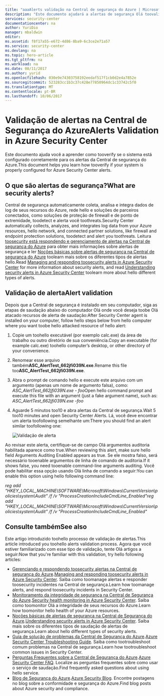 ```yaml
---
title: "aaaAlerts validação na Central de segurança do Azure | Microsoft Docs"
description: "Este documento ajudará a alertas de segurança Olá toovalidate na Central de segurança do Azure."
services: security-center
documentationcenter: na
author: YuriDio
manager: mbaldwin
editor: 
ms.assetid: f8f17a55-e672-4d86-8ba9-6c3ce2e71a57
ms.service: security-center
ms.devlang: na
ms.topic: hero-article
ms.tgt_pltfrm: na
ms.workload: na
ms.date: 08/11/2017
ms.author: yurid
ms.openlocfilehash: 030e9e74303758192eedaf517f1cb0d2e4a7852e
ms.sourcegitcommit: 523283cc1b3c37c428e77850964dc1c33742c5f0
ms.translationtype: MT
ms.contentlocale: pt-BR
ms.lasthandoff: 10/06/2017
---
```

# <a name="alerts-validation-in-azure-security-center"></a><span data-ttu-id="ed5a4-103">Validação de alertas na Central de Segurança do Azure</span><span class="sxs-lookup"><span data-stu-id="ed5a4-103">Alerts Validation in Azure Security Center</span></span>
<span data-ttu-id="ed5a4-104">Este documento ajuda você a aprender como tooverify se o sistema está configurado corretamente para os alertas da Central de segurança do Azure.</span><span class="sxs-lookup"><span data-stu-id="ed5a4-104">This document helps you learn how tooverify if your system is properly configured for Azure Security Center alerts.</span></span>

## <a name="what-are-security-alerts"></a><span data-ttu-id="ed5a4-105">O que são alertas de segurança?</span><span class="sxs-lookup"><span data-stu-id="ed5a4-105">What are security alerts?</span></span>
<span data-ttu-id="ed5a4-106">Central de segurança automaticamente coleta, analisa e integra dados de log de seus recursos do Azure, rede hello e soluções de parceiros conectados, como soluções de proteção de firewall e de ponto de extremidade, toodetect e alerta você toothreats.</span><span class="sxs-lookup"><span data-stu-id="ed5a4-106">Security Center automatically collects, analyzes, and integrates log data from your Azure resources, hello network, and connected partner solutions, like firewall and endpoint protection solutions, toodetect and alert you toothreats.</span></span> <span data-ttu-id="ed5a4-107">Leitura [toosecurity está respondendo e gerenciamento de alertas na Central de segurança do Azure](https://docs.microsoft.com/azure/security-center/security-center-managing-and-responding-alerts) para obter mais informações sobre alertas de segurança e ler [Noções básicas sobre alertas de segurança na Central de segurança do Azure](https://docs.microsoft.com/azure/security-center/security-center-alerts-type) toolearn mais sobre os diferentes tipos de alertas hello.</span><span class="sxs-lookup"><span data-stu-id="ed5a4-107">Read [Managing and responding toosecurity alerts in Azure Security Center](https://docs.microsoft.com/azure/security-center/security-center-managing-and-responding-alerts) for more information about security alerts, and read [Understanding security alerts in Azure Security Center](https://docs.microsoft.com/azure/security-center/security-center-alerts-type) toolearn more about hello different types of alerts.</span></span>

## <a name="alert-validation"></a><span data-ttu-id="ed5a4-108">Validação de alerta</span><span class="sxs-lookup"><span data-stu-id="ed5a4-108">Alert validation</span></span>
<span data-ttu-id="ed5a4-109">Depois que a Central de segurança é instalado em seu computador, siga as etapas de saudação abaixo do computador Olá onde você deseja toobe Olá atacado recursos de alerta de saudação:</span><span class="sxs-lookup"><span data-stu-id="ed5a4-109">After Security Center agent is installed on your computer, follow hello steps below from hello computer where you want toobe hello attacked resource of hello alert:</span></span>

1. <span data-ttu-id="ed5a4-110">Copie um toohello executável (por exemplo calc.exe) da área de trabalho ou outro diretório de sua conveniência.</span><span class="sxs-lookup"><span data-stu-id="ed5a4-110">Copy an executable (for example calc.exe) toohello computer’s desktop, or other directory of your convenience.</span></span>
2. <span data-ttu-id="ed5a4-111">Renomear esse arquivo também**ASC_AlertTest_662jfi039N.exe**.</span><span class="sxs-lookup"><span data-stu-id="ed5a4-111">Rename this file too**ASC_AlertTest_662jfi039N.exe**.</span></span>
3. <span data-ttu-id="ed5a4-112">Abra o prompt de comando hello e execute este arquivo com um argumento (apenas um nome de argumento falsa), como: *ASC_AlertTest_662jfi039N.exe - foo*</span><span class="sxs-lookup"><span data-stu-id="ed5a4-112">Open hello command prompt and execute this file with an argument (just a fake argument name), such as: *ASC_AlertTest_662jfi039N.exe -foo*</span></span>
4. <span data-ttu-id="ed5a4-113">Aguarde 5 minutos too10 e abra alertas da Central de segurança.</span><span class="sxs-lookup"><span data-stu-id="ed5a4-113">Wait 5 too10 minutes and open Security Center Alerts.</span></span> <span data-ttu-id="ed5a4-114">Lá, você deve encontrar um alerta toofollowing semelhante um:</span><span class="sxs-lookup"><span data-stu-id="ed5a4-114">There you should find an alert similar toofollowing one:</span></span>

    ![Validação de alerta](./media/security-center-alert-validation/security-center-alert-validation-fig1.png)

<span data-ttu-id="ed5a4-116">Ao revisar este alerta, certifique-se de campo Olá argumentos auditoria habilitada aparece como true.</span><span class="sxs-lookup"><span data-stu-id="ed5a4-116">When reviewing this alert, make sure hello field Arguments Auditing Enabled appears as true.</span></span> <span data-ttu-id="ed5a4-117">Se ele mostra falso, será necessário tooenable argumentos de linha de comando de auditoria.</span><span class="sxs-lookup"><span data-stu-id="ed5a4-117">If it shows false, you need tooenable command-line arguments auditing.</span></span> <span data-ttu-id="ed5a4-118">Você pode habilitar essa opção usando Olá linha de comando a seguir:</span><span class="sxs-lookup"><span data-stu-id="ed5a4-118">You can enable this option using hello following command line:</span></span>

<span data-ttu-id="ed5a4-119">*reg add "HKEY_LOCAL_MACHINE\SOFTWARE\Microsoft\Windows\CurrentVersion\policies\system\Audit" /f /v "ProcessCreationIncludeCmdLine_Enabled"*</span><span class="sxs-lookup"><span data-stu-id="ed5a4-119">*reg add "HKEY_LOCAL_MACHINE\SOFTWARE\Microsoft\Windows\CurrentVersion\policies\system\Audit" /f /v "ProcessCreationIncludeCmdLine_Enabled"*</span></span>


## <a name="see-also"></a><span data-ttu-id="ed5a4-120">Consulte também</span><span class="sxs-lookup"><span data-stu-id="ed5a4-120">See also</span></span>
<span data-ttu-id="ed5a4-121">Este artigo introduzido toohello processo de validação de alertas.</span><span class="sxs-lookup"><span data-stu-id="ed5a4-121">This article introduced you toohello alerts validation process.</span></span> <span data-ttu-id="ed5a4-122">Agora que você estiver familiarizado com esse tipo de validação, tente Olá artigos a seguir:</span><span class="sxs-lookup"><span data-stu-id="ed5a4-122">Now that you're familiar with this validation, try hello following articles:</span></span>

* <span data-ttu-id="ed5a4-123">[Gerenciando e respondendo toosecurity alertas na Central de segurança do Azure](https://docs.microsoft.com/azure/security-center/security-center-managing-and-responding-alerts).</span><span class="sxs-lookup"><span data-stu-id="ed5a4-123">[Managing and responding toosecurity alerts in Azure Security Center](https://docs.microsoft.com/azure/security-center/security-center-managing-and-responding-alerts).</span></span> <span data-ttu-id="ed5a4-124">Saiba como toomanage alertas e responder toosecurity incidentes na Central de segurança.</span><span class="sxs-lookup"><span data-stu-id="ed5a4-124">Learn how toomanage alerts, and respond toosecurity incidents in Security Center.</span></span>
* <span data-ttu-id="ed5a4-125">[Monitoramento da integridade de segurança na Central de Segurança do Azure](security-center-monitoring.md).</span><span class="sxs-lookup"><span data-stu-id="ed5a4-125">[Security health monitoring in Azure Security Center](security-center-monitoring.md).</span></span> <span data-ttu-id="ed5a4-126">Saiba como toomonitor Olá a integridade de seus recursos do Azure.</span><span class="sxs-lookup"><span data-stu-id="ed5a4-126">Learn how toomonitor hello health of your Azure resources.</span></span>
* <span data-ttu-id="ed5a4-127">[Noções básicas de alertas de segurança na Central de Segurança do Azure](https://docs.microsoft.com/azure/security-center/security-center-alerts-type).</span><span class="sxs-lookup"><span data-stu-id="ed5a4-127">[Understanding security alerts in Azure Security Center](https://docs.microsoft.com/azure/security-center/security-center-alerts-type).</span></span> <span data-ttu-id="ed5a4-128">Saiba mais sobre os diferentes tipos de saudação de alertas de segurança.</span><span class="sxs-lookup"><span data-stu-id="ed5a4-128">Learn about hello different types of security alerts.</span></span>
* <span data-ttu-id="ed5a4-129">[Guia de solução de problemas da Central de Segurança do Azure](https://docs.microsoft.com/azure/security-center/security-center-troubleshooting-guide).</span><span class="sxs-lookup"><span data-stu-id="ed5a4-129">[Azure Security Center Troubleshooting Guide](https://docs.microsoft.com/azure/security-center/security-center-troubleshooting-guide).</span></span> <span data-ttu-id="ed5a4-130">Saiba como tootroubleshoot comum problemas na Central de segurança.</span><span class="sxs-lookup"><span data-stu-id="ed5a4-130">Learn how tootroubleshoot common issues in Security Center.</span></span> 
* <span data-ttu-id="ed5a4-131">[Perguntas Frequentes sobre a Central de Segurança do Azure](security-center-faq.md).</span><span class="sxs-lookup"><span data-stu-id="ed5a4-131">[Azure Security Center FAQ](security-center-faq.md).</span></span> <span data-ttu-id="ed5a4-132">Localize as perguntas frequentes sobre como usar o serviço de saudação.</span><span class="sxs-lookup"><span data-stu-id="ed5a4-132">Find frequently asked questions about using hello service.</span></span>
* <span data-ttu-id="ed5a4-133">[Blog de Segurança do Azure](http://blogs.msdn.com/b/azuresecurity/).</span><span class="sxs-lookup"><span data-stu-id="ed5a4-133">[Azure Security Blog](http://blogs.msdn.com/b/azuresecurity/).</span></span> <span data-ttu-id="ed5a4-134">Encontre postagens no blog sobre a conformidade e segurança do Azure.</span><span class="sxs-lookup"><span data-stu-id="ed5a4-134">Find blog posts about Azure security and compliance.</span></span>

